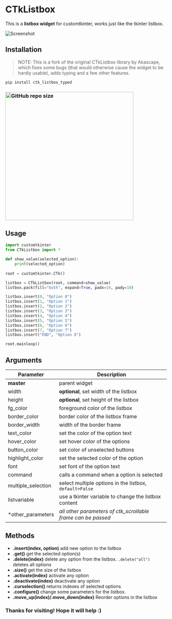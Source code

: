 # CTkListbox
This is a **listbox widget** for customtkinter, works just like the tkinter listbox.

![Screenshot](https://github.com/Akascape/CTkListbox/assets/89206401/256c135f-3d6c-4daa-87a5-b4572a2c905f)

## Installation

> NOTE: This is a fork of the original CTkListbox library by Akascape, which fixes some bugs (that would otherwise cause the widget to be hardly usable), adds typing and a few other features.
```
pip install ctk_listbox_typed
```
### [<img alt="GitHub repo size" src="https://img.shields.io/github/repo-size/Akascape/CTkListbox?&color=white&label=Download%20Source%20Code&logo=Python&logoColor=yellow&style=for-the-badge"  width="400">](https://github.com/Akascape/CTkListbox/archive/refs/heads/main.zip)

## Usage
```python
import customtkinter
from CTkListbox import *

def show_value(selected_option):
    print(selected_option)
    
root = customtkinter.CTk()

listbox = CTkListbox(root, command=show_value)
listbox.pack(fill="both", expand=True, padx=10, pady=10)

listbox.insert(0, "Option 0")
listbox.insert(1, "Option 1")
listbox.insert(2, "Option 2")
listbox.insert(3, "Option 3")
listbox.insert(4, "Option 4")
listbox.insert(5, "Option 5")
listbox.insert(6, "Option 6")
listbox.insert(7, "Option 7")
listbox.insert("END", "Option 8")

root.mainloop()
```
## Arguments
| Parameter | Description |
|-----------| ------------|
| **master** | parent widget  |
| width | **optional**, set width of the listbox |
| height | **optional**, set height of the listbox |
| fg_color | foreground color of the listbox |
| border_color | border color of the listbox frame |
| border_width | width of the border frame |
| text_color | set the color of the option text |
| hover_color | set hover color of the options |
| button_color | set color of unselected buttons |
| highlight_color | set the selected color of the option |
| font | set font of the option text |
| command | calls a command when a option is selected |
| multiple_selection | select multiple options in the listbox, `default=False`|
| listvariable | use a tkinter variable to change the listbox content |
| *other_parameters | _all other parameters of ctk_scrollable frame can be passed_ |

## Methods
- **.insert(index, option)**
   add new option to the listbox
- **.get()**
   get the selected option(s)
- **.delete(index)**
   delete any option from the listbox. `.delete("all")` deletes all options
- **.size()**
   get the size of the listbox
- **.activate(index)**
  activate any option
- **.deactivate(index)**
  deactivate any option
- **.curselection()**
  returns indexes of selected options
- **.configure()**
   change some parameters for the listbox.
- **.move_up(index)/.move_down(index)**
   Reorder options in the listbox
  
### Thanks for visiting! Hope it will help :)
